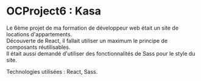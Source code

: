 # OCProject6 : Kasa
Le 6ème projet de ma formation de développeur web était un site de locations d'appartements.</br>
Découverte de React, il fallait utiliser un maximum le principe de composants réutilisables.</br>
Il était aussi demandé d'utiliser des fonctionnalités de Sass pour le style du site.</br>

Technologies utilisées : React, Sass.
